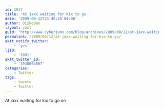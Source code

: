 ```yaml
---
id: 1037
title: 'At jaxx waiting for kix to go '
date: '2009-09-12T23:40:25-04:00'
author: DizkoDan
layout: post
guid: 'http://www.cyberjunx.com/blog/archives/2009/09/12/at-jaxx-waiting-for-kix-to-go/'
permalink: /2009/09/12/at-jaxx-waiting-for-kix-to-go/
aktt_notify_twitter:
    - 'yes'
ljID:
    - '1001'
aktt_twitter_id:
    - '3948064557'
categories:
    - Twitter
tags:
    - tweets
    - Twitter
---
```


At jaxx waiting for kix to go on
